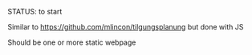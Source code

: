 STATUS: to start

Similar to https://github.com/mlincon/tilgungsplanung but done with JS

Should be one or more static webpage

